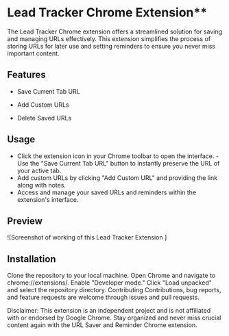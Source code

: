 # Lead Tracker Chrome Extension**
The Lead Tracker Chrome extension offers a streamlined solution for saving and managing URLs effectively. 
This extension simplifies the process of storing URLs for later use and setting reminders to ensure you never miss important content.

## Features

- Save Current Tab URL
* Add Custom URLs
+ Delete Saved URLs

## Usage

- Click the extension icon in your Chrome toolbar to open the interface.
-Use the "Save Current Tab URL" button to instantly preserve the URL of your active tab.
- Add custom URLs by clicking "Add Custom URL" and providing the link along with notes.
- Access and manage your saved URLs and reminders within the extension's interface.

## Preview 
![Screenshot of working of this Lead Tracker Extension ]

## Installation
Clone the repository to your local machine.
Open Chrome and navigate to chrome://extensions/.
Enable "Developer mode."
Click "Load unpacked" and select the repository directory.
Contributing
Contributions, bug reports, and feature requests are welcome through issues and pull requests.

Disclaimer: This extension is an independent project and is not affiliated with or endorsed by Google Chrome. Stay organized and never miss crucial content again with the URL Saver and Reminder Chrome extension.
